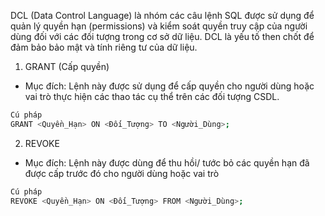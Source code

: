 DCL (Data Control Language) là nhóm các câu lệnh SQL được sử dụng để quản lý quyền hạn (permissions) và kiểm soát quyền truy cập của người dùng đối với các đối tượng trong cơ sở dữ liệu. DCL là yếu tố then chốt để đảm bảo bảo mật và tính riêng tư của dữ liệu.

1. GRANT (Cấp quyền)

- Mục đích: Lệnh này được sử dụng để cấp quyền cho người dùng hoặc vai trò thực hiện các thao tác cụ thể trên các đối tượng CSDL.

```bash
Cú pháp
GRANT <Quyền_Hạn> ON <Đối_Tượng> TO <Người_Dùng>;
```

2. REVOKE

- Mục đích: Lệnh này được dùng để thu hồi/ tước bỏ các quyền hạn đã được cấp trước đó cho người dùng hoặc vai trò

```bash
Cú pháp
REVOKE <Quyền_Hạn> ON <Đối_Tượng> FROM <Người_Dùng>;
```
